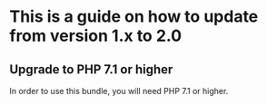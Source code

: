 # This is a guide on how to update from version 1.x to 2.0

## Upgrade to PHP 7.1 or higher

In order to use this bundle, you will need PHP 7.1 or higher.
